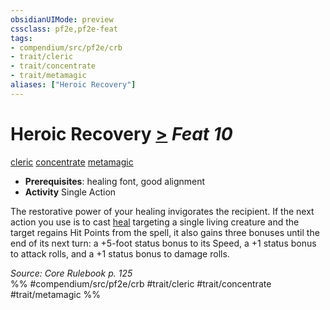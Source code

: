 ```yaml
---
obsidianUIMode: preview
cssclass: pf2e,pf2e-feat
tags:
- compendium/src/pf2e/crb
- trait/cleric
- trait/concentrate
- trait/metamagic
aliases: ["Heroic Recovery"]
---
```

# Heroic Recovery  [>](rules/core-rulebook/chapter-9-playing-the-game.md#Actions "Single Action") *Feat 10*  
[cleric](rules/traits/cleric.md)  [concentrate](rules/traits/concentrate.md)  [metamagic](rules/traits/metamagic.md)  

- **Prerequisites**: healing font, good alignment
- **Activity** Single Action

The restorative power of your healing invigorates the recipient. If the next action you use is to cast [heal](compendium/spells/heal.md) targeting a single living creature and the target regains Hit Points from the spell, it also gains three bonuses until the end of its next turn: a +5-foot status bonus to its Speed, a +1 status bonus to attack rolls, and a +1 status bonus to damage rolls.

*Source: Core Rulebook p. 125*  
%% #compendium/src/pf2e/crb #trait/cleric #trait/concentrate #trait/metamagic %%